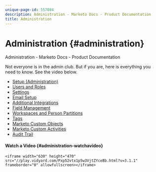 ```yaml
---
unique-page-id: 557084
description: Administration - Marketo Docs - Product Documentation
title: Administration
---
```


# Administration {#administration}

Administration - Marketo Docs - Product Documentation

Not everyone is in the admin club. But if you are, here is everything you need to know. See the video below.

* [Setup (Administration)](administration/setup-administration-.md)
* [Users and Roles](administration/users-and-roles.md)
* [Settings](administration/settings.md)
* [Email Setup](administration/email-setup.md)
* [Additional Integrations](administration/additional-integrations.md)
* [Field Management](administration/field-management.md)
* [Workspaces and Person Partitions](administration/workspaces-and-person-partitions.md)
* [Tags](administration/tags.md)
* [Marketo Custom Objects](administration/marketo-custom-objects.md)
* [Marketo Custom Activities](administration/marketo-custom-activities.md)
* [Audit Trail](administration/audit-trail.md)

#### Watch a Video {#administration-watchavideo}

`<iframe width="630" height="470" src="//play.vidyard.com/Pxp52vtx1p5w3VjtZYceBb.html?v=3.1.1" frameborder="0" allowfullscreen></iframe>`  